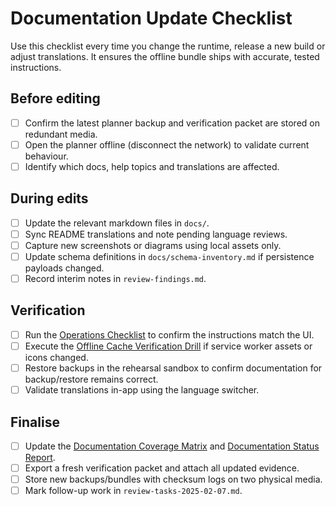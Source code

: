 # Documentation Update Checklist

Use this checklist every time you change the runtime, release a new build or
adjust translations. It ensures the offline bundle ships with accurate, tested
instructions.

## Before editing

- [ ] Confirm the latest planner backup and verification packet are stored on
      redundant media.
- [ ] Open the planner offline (disconnect the network) to validate current
      behaviour.
- [ ] Identify which docs, help topics and translations are affected.

## During edits

- [ ] Update the relevant markdown files in `docs/`.
- [ ] Sync README translations and note pending language reviews.
- [ ] Capture new screenshots or diagrams using local assets only.
- [ ] Update schema definitions in `docs/schema-inventory.md` if persistence
      payloads changed.
- [ ] Record interim notes in `review-findings.md`.

## Verification

- [ ] Run the [Operations Checklist](operations-checklist.md) to confirm the
      instructions match the UI.
- [ ] Execute the [Offline Cache Verification Drill](offline-cache-verification-drill.md)
      if service worker assets or icons changed.
- [ ] Restore backups in the rehearsal sandbox to confirm documentation for
      backup/restore remains correct.
- [ ] Validate translations in-app using the language switcher.

## Finalise

- [ ] Update the [Documentation Coverage Matrix](documentation-coverage-matrix.md)
      and [Documentation Status Report](documentation-status-report-template.md).
- [ ] Export a fresh verification packet and attach all updated evidence.
- [ ] Store new backups/bundles with checksum logs on two physical media.
- [ ] Mark follow-up work in `review-tasks-2025-02-07.md`.
